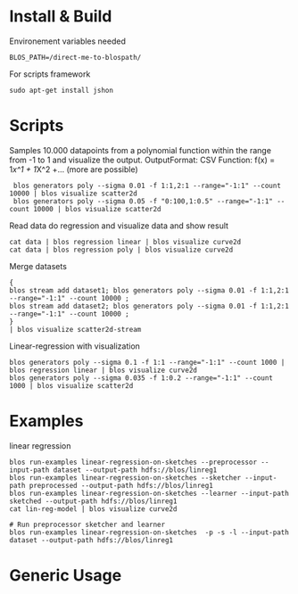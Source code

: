Install & Build
=============
Environement variables needed
```
BLOS_PATH=/direct-me-to-blospath/
```

For scripts framework
```
sudo apt-get install jshon
```

Scripts
=============


Samples 10.000 datapoints from a polynomial function within the range from -1 to 1 and visualize the output.
OutputFormat: CSV
Function: f(x) = 1*x^1 + 1*X^2 +... (more are possible)
```
 blos generators poly --sigma 0.01 -f 1:1,2:1 --range="-1:1" --count 10000 | blos visualize scatter2d
 blos generators poly --sigma 0.05 -f "0:100,1:0.5" --range="-1:1" --count 10000 | blos visualize scatter2d
 ```

Read data do regression and visualize data and show result
```
cat data | blos regression linear | blos visualize curve2d
cat data | blos regression poly | blos visualize curve2d
```

Merge datasets
```
{
blos stream add dataset1; blos generators poly --sigma 0.01 -f 1:1,2:1 --range="-1:1" --count 10000 ;
blos stream add dataset2; blos generators poly --sigma 0.01 -f 1:1,2:1 --range="-1:1" --count 10000 ;
}
| blos visualize scatter2d-stream
```

Linear-regression with visualization
```
blos generators poly --sigma 0.1 -f 1:1 --range="-1:1" --count 1000 | blos regression linear | blos visualize curve2d
blos generators poly --sigma 0.035 -f 1:0.2 --range="-1:1" --count 1000 | blos visualize scatter2d
```


Examples
=============
linear regression
```
blos run-examples linear-regression-on-sketches --preprocessor --input-path dataset --output-path hdfs://blos/linreg1
blos run-examples linear-regression-on-sketches --sketcher --input-path preprocessed --output-path hdfs://blos/linreg1
blos run-examples linear-regression-on-sketches --learner --input-path sketched --output-path hdfs://blos/linreg1 
cat lin-reg-model | blos visualize curve2d

# Run preprocessor sketcher and learner
blos run-examples linear-regression-on-sketches  -p -s -l --input-path dataset --output-path hdfs://blos/linreg1
```

Generic Usage
=============
